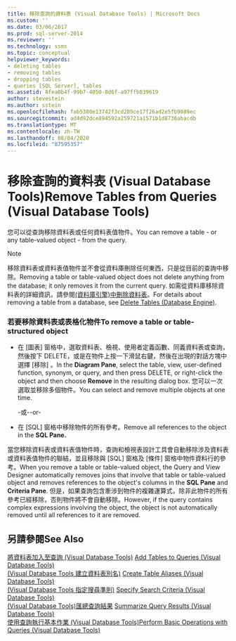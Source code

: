 ```yaml
---
title: 移除查詢的資料表 (Visual Database Tools) | Microsoft Docs
ms.custom: ''
ms.date: 03/06/2017
ms.prod: sql-server-2014
ms.reviewer: ''
ms.technology: ssms
ms.topic: conceptual
helpviewer_keywords:
- deleting tables
- removing tables
- dropping tables
- queries [SQL Server], tables
ms.assetid: 8fea0b4f-99b7-4050-8d6f-a97ffb839619
author: stevestein
ms.author: sstein
ms.openlocfilehash: fab5380e13742f3cd289ce17f26ad2e5fb9089ec
ms.sourcegitcommit: ad4d92dce894592a259721a1571b1d8736abacdb
ms.translationtype: MT
ms.contentlocale: zh-TW
ms.lasthandoff: 08/04/2020
ms.locfileid: "87595357"
---
```

# <a name="remove-tables-from-queries-visual-database-tools"></a><span data-ttu-id="1300b-102">移除查詢的資料表 (Visual Database Tools)</span><span class="sxs-lookup"><span data-stu-id="1300b-102">Remove Tables from Queries (Visual Database Tools)</span></span>
  <span data-ttu-id="1300b-103">您可以從查詢移除資料表或任何資料表值物件。</span><span class="sxs-lookup"><span data-stu-id="1300b-103">You can remove a table - or any table-valued object - from the query.</span></span>  
  
> [!NOTE]  
>  <span data-ttu-id="1300b-104">移除資料表或資料表值物件並不會從資料庫刪除任何東西，只是從目前的查詢中移除。</span><span class="sxs-lookup"><span data-stu-id="1300b-104">Removing a table or table-valued object does not delete anything from the database; it only removes it from the current query.</span></span> <span data-ttu-id="1300b-105">如需從資料庫移除資料表的詳細資訊，請參閱[&#40;資料庫引擎&#41;中刪除資料表](../../relational-databases/tables/delete-tables-database-engine.md)。</span><span class="sxs-lookup"><span data-stu-id="1300b-105">For details about removing a table from a database, see [Delete Tables &#40;Database Engine&#41;](../../relational-databases/tables/delete-tables-database-engine.md).</span></span>  
  
### <a name="to-remove-a-table-or-table-structured-object"></a><span data-ttu-id="1300b-106">若要移除資料表或表格化物件</span><span class="sxs-lookup"><span data-stu-id="1300b-106">To remove a table or table-structured object</span></span>  
  
-   <span data-ttu-id="1300b-107">在 [圖表]  窗格中，選取資料表、檢視、使用者定義函數、同義資料表或查詢，然後按下 DELETE，或是在物件上按一下滑鼠右鍵，然後在出現的對話方塊中選擇 [移除]  。</span><span class="sxs-lookup"><span data-stu-id="1300b-107">In the **Diagram Pane**, select the table, view, user-defined function, synonym, or query, and then press DELETE, or right-click the object and then choose **Remove** in the resulting dialog box.</span></span> <span data-ttu-id="1300b-108">您可以一次選取並移除多個物件。</span><span class="sxs-lookup"><span data-stu-id="1300b-108">You can select and remove multiple objects at one time.</span></span>  
  
     <span data-ttu-id="1300b-109">-或-</span><span class="sxs-lookup"><span data-stu-id="1300b-109">-or-</span></span>  
  
-   <span data-ttu-id="1300b-110">在 [SQL]  窗格中移除物件的所有參考。</span><span class="sxs-lookup"><span data-stu-id="1300b-110">Remove all references to the object in the **SQL Pane.**</span></span>  
  
 <span data-ttu-id="1300b-111">當您移除資料表或資料表值物件時，查詢和檢視表設計工具會自動移除涉及資料表或資料表值物件的聯結，並且移除與 [SQL]  窗格及 [條件]  窗格中物件資料行的參考。</span><span class="sxs-lookup"><span data-stu-id="1300b-111">When you remove a table or table-valued object, the Query and View Designer automatically removes joins that involve that table or table-valued object and removes references to the object's columns in the **SQL Pane** and **Criteria Pane**.</span></span> <span data-ttu-id="1300b-112">但是，如果查詢包含牽涉到物件的複雜運算式，除非此物件的所有參考已經移除，否則物件將不會自動移除。</span><span class="sxs-lookup"><span data-stu-id="1300b-112">However, if the query contains complex expressions involving the object, the object is not automatically removed until all references to it are removed.</span></span>  
  
## <a name="see-also"></a><span data-ttu-id="1300b-113">另請參閱</span><span class="sxs-lookup"><span data-stu-id="1300b-113">See Also</span></span>  
 <span data-ttu-id="1300b-114">[將資料表加入至查詢 &#40;Visual Database Tools&#41;](visual-database-tools.md) </span><span class="sxs-lookup"><span data-stu-id="1300b-114">[Add Tables to Queries &#40;Visual Database Tools&#41;](visual-database-tools.md) </span></span>  
 <span data-ttu-id="1300b-115">[&#40;Visual Database Tools 建立資料表別名&#41;](create-table-aliases-visual-database-tools.md) </span><span class="sxs-lookup"><span data-stu-id="1300b-115">[Create Table Aliases &#40;Visual Database Tools&#41;](create-table-aliases-visual-database-tools.md) </span></span>  
 <span data-ttu-id="1300b-116">[&#40;Visual Database Tools 指定搜尋準則&#41;](specify-search-criteria-visual-database-tools.md) </span><span class="sxs-lookup"><span data-stu-id="1300b-116">[Specify Search Criteria &#40;Visual Database Tools&#41;](specify-search-criteria-visual-database-tools.md) </span></span>  
 <span data-ttu-id="1300b-117">[&#40;Visual Database Tools&#41;匯總查詢結果](summarize-query-results-visual-database-tools.md) </span><span class="sxs-lookup"><span data-stu-id="1300b-117">[Summarize Query Results &#40;Visual Database Tools&#41;](summarize-query-results-visual-database-tools.md) </span></span>  
 [<span data-ttu-id="1300b-118">使用查詢執行基本作業 &#40;Visual Database Tools&#41;</span><span class="sxs-lookup"><span data-stu-id="1300b-118">Perform Basic Operations with Queries &#40;Visual Database Tools&#41;</span></span>](perform-basic-operations-with-queries-visual-database-tools.md)  
  
  
